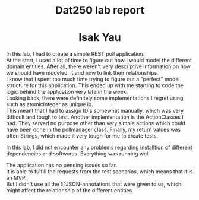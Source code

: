 # <center> Dat250 lab report
# <center> Isak Yau

In this lab, I had to create a simple REST poll application.  
At the start, I used a lot of time to figure out how I would model the different
domain entities. After all, there weren't very descriptive information on how we 
should have modeled, it and how to link their relationships.  
I know that I spent too much time trying to figure out a "perfect" model structure 
for this application. This ended up with me starting to code the logic behind the application 
very late in the week.  
Looking back, there were definitely some implementations I regret using, such as atomicInteger as  unique id.  
This meant that I had to assign ID's somewhat manually, which was very difficult and tough to test.
Another implementation is the ActionClasses I had. They served no purpose other 
than very simple actions which could have been done in the pollmanager class.
Finally, my return values was often Strings, which made it very tough for me to create tests.  


In this lab, I did not encounter any problems regarding installtion
of different dependencies and softwares. Everything was running well.  

The application has no pending issues so far.   
It is able to fulfill the requests from the test scenarios, which means that it is an MVP.  
But I didn't use all the @JSON-annotations that were given to us, which might affect the 
relationship of the different entities.  

